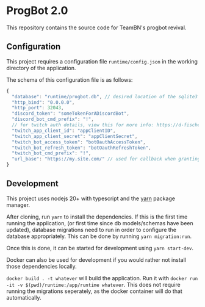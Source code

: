 # ProgBot 2.0

This repository contains the source code for TeamBN's progbot revival.

## Configuration

This project requires a configuration file `runtime/config.json` in the working directory of the application.

The schema of this configuration file is as follows:

```javascript
{
  "database": "runtime/progbot.db", // desired location of the sqlite3 db
  "http_bind": "0.0.0.0",
  "http_port": 32043,
  "discord_token": "someTokenForADiscordBot",
  "discord_bot_cmd_prefix": "!",
  // for twitch auth details, view this for more info: https://d-fischer.github.io/twitch-chat-client/docs/examples/basic-bot.html
  "twitch_app_client_id": "appClientID",
  "twitch_app_client_secret": "appClientSecret",
  "twitch_bot_access_token": "botOauthAccessToken",
  "twitch_bot_refresh_token": "botOauthRefreshToken",
  "twitch_bot_cmd_prefix": "!",
  "url_base": "https://my.site.com/" // used for callback when granting twitch oauth
}
```

## Development

This project uses nodejs 20+ with typescript and the [yarn](https://classic.yarnpkg.com) package manager.

After cloning, run `yarn` to install the dependencies. If this is the first time running the application,
(or first time since db models/schemas have been updated), database migrations need to run in order to
configure the database appropriately. This can be done by running `yarn migration:run`.

Once this is done, it can be started for development using `yarn start-dev`.

Docker can also be used for development if you would rather not install those dependencies locally.

`docker build . -t whatever` will build the application. Run it with `docker run -it -v $(pwd)/runtime:/app/runtime whatever`.
This does not require running the migrations seperately, as the docker container will do that automatically.
